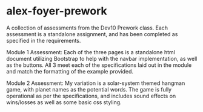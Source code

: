 # alex-foyer-prework
A collection of assessments from the Dev10 Prework class. Each assessment is a standalone assignment, and has been completed as specified in the requirements. 

Module 1 Assessment: 
Each of the three pages is a standalone html document utilizing Bootstrap to help with the navbar implementation, as well as the buttons. All 3 meet each of the specifications laid out in the module and match the formatting of the example provided.

Module 2 Assessment: 
My variation is a solar-system themed hangman game, with planet names as the potential words. The game is fully operational as per the specifications, and includes sound effects on wins/losses as well as some basic css styling.
